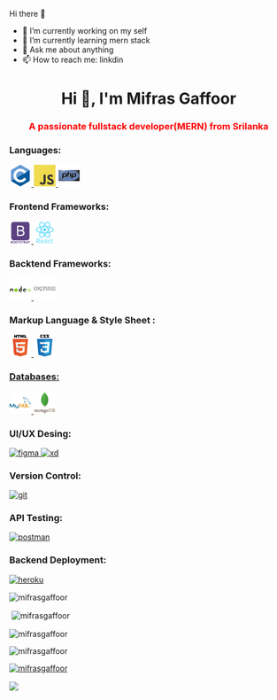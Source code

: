 Hi there 👋


- 🔭 I’m currently working on my self
- 🌱 I’m currently learning mern stack
- 💬 Ask me about anything
- 📫 How to reach me: linkdin

<h1 align="center">Hi 👋, I'm Mifras Gaffoor</h1>
<h3 align="center" style="color:red;">A passionate fullstack developer(MERN) from Srilanka</h3>


<h3 align="left">Languages:</h3>
 <a href="https://www.cprogramming.com/" target="_blank"> <img src="https://raw.githubusercontent.com/devicons/devicon/master/icons/c/c-original.svg" alt="c" width="40" height="40"/> </a><a href="https://developer.mozilla.org/en-US/docs/Web/JavaScript" target="_blank"> <img src="https://raw.githubusercontent.com/devicons/devicon/master/icons/javascript/javascript-original.svg" alt="javascript" width="40px" height="40px"/> </a><a href="https://www.php.net" target="_blank"> <img src="https://raw.githubusercontent.com/devicons/devicon/master/icons/php/php-original.svg" alt="php" width="40" height="40"/> </a>
<h3 align="left">Frontend Frameworks:</h3>
<p align="left"> <a href="https://getbootstrap.com" target="_blank"> <img src="https://raw.githubusercontent.com/devicons/devicon/master/icons/bootstrap/bootstrap-plain-wordmark.svg" alt="bootstrap" width="40" height="40"/> </a> <a href="https://reactjs.org/" target="_blank"> <img src="https://raw.githubusercontent.com/devicons/devicon/master/icons/react/react-original-wordmark.svg" alt="react" width="40" height="40"/> </a>
 
 <h3 align="left">Backtend Frameworks:</h3>
 <a href="https://nodejs.org" target="_blank"> <img src="https://raw.githubusercontent.com/devicons/devicon/master/icons/nodejs/nodejs-original-wordmark.svg" alt="nodejs" width="40" height="40"/> </a>
 <a href="https://expressjs.com" target="_blank"> <img src="https://raw.githubusercontent.com/devicons/devicon/master/icons/express/express-original-wordmark.svg" alt="express" width="40" height="40"/> </a>

 <h3 align="left"> Markup Language & Style Sheet :</h3>
  <a href="https://www.w3.org/html/" target="_blank"> <img src="https://raw.githubusercontent.com/devicons/devicon/master/icons/html5/html5-original-wordmark.svg" alt="html5" width="40" height="40"/> </a> 
  <a href="https://www.w3schools.com/css/" target="_blank"> <img src="https://raw.githubusercontent.com/devicons/devicon/master/icons/css3/css3-original-wordmark.svg" alt="css3" width="40" height="40"/> 
 
 <h3 align="left">Databases:</h3>
 <a href="https://www.mysql.com/" target="_blank"> <img src="https://raw.githubusercontent.com/devicons/devicon/master/icons/mysql/mysql-original-wordmark.svg" alt="mysql" width="40" height="40"/> </a>
  <a href="https://www.mongodb.com/" target="_blank"> <img src="https://raw.githubusercontent.com/devicons/devicon/master/icons/mongodb/mongodb-original-wordmark.svg" alt="mongodb" width="40" height="40"/> </a>
 
  <h3 align="left">UI/UX Desing:</h3>
  </a> <a href="https://www.figma.com/" target="_blank"> <img src="https://www.vectorlogo.zone/logos/figma/figma-icon.svg" alt="figma" width="40" height="40"/> </a> 
   <a href="https://www.adobe.com/products/xd.html" target="_blank"> <img src="https://cdn.worldvectorlogo.com/logos/adobe-xd.svg" alt="xd" width="40" height="40"/> </a>
  
  <h3 align="left">Version Control:</h3>
  <a href="https://git-scm.com/" target="_blank"> <img src="https://www.vectorlogo.zone/logos/git-scm/git-scm-icon.svg" alt="git" width="40" height="40"/> </a>
  
 <h3 align="left">API Testing:</h3>
 <a href="https://postman.com" target="_blank"> <img src="https://www.vectorlogo.zone/logos/getpostman/getpostman-icon.svg" alt="postman" width="40" height="40"/> </a></br>
 
<h3 align="left">Backend Deployment:</h3>
<p align="left"> <a href="https://heroku.com" target="_blank"> <img src="https://www.vectorlogo.zone/logos/netify/netify-icon.svg" alt="heroku" width="40" height="40"/> </a> </p>

<p><img align="center" src="https://github-readme-stats.vercel.app/api/top-langs?username=mifrasgaffoor&show_icons=true&locale=en&layout=compact" alt="mifrasgaffoor" />
 <p>&nbsp;<img align="center" src="https://github-readme-stats.vercel.app/api?username=mifrasgaffoor&show_icons=true&locale=en" alt="mifrasgaffoor" /></p>

<p><img align="center" src="https://github-readme-streak-stats.herokuapp.com/?user=mifrasgaffoor&" alt="mifrasgaffoor" /></p>

<p align="left"> <img src="https://komarev.com/ghpvc/?username=mifrasgaffoor&label=Profile%20views&color=0e75b6&style=flat" alt="mifrasgaffoor" /> </p>


<p align="left"> <a href="https://github.com/ryo-ma/github-profile-trophy"><img src="https://github-profile-trophy.vercel.app/?username=mifrasgaffoor" alt="mifrasgaffoor" /></a> </p>

  <img align="center" src="https://github-readme-stats.vercel.app/api/<CARD_TYPE>/?username=<USERNAME>&theme=<THEME_NAME>" />

